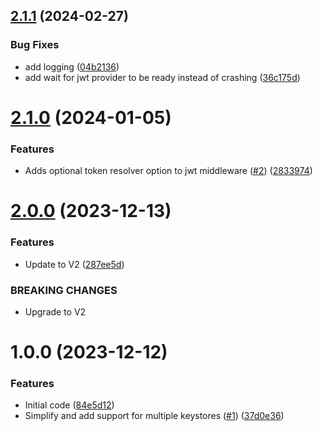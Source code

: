 ## [2.1.1](https://github.com/kapetacom/sdk-nodejs-auth-jwt/compare/v2.1.0...v2.1.1) (2024-02-27)


### Bug Fixes

* add logging ([04b2136](https://github.com/kapetacom/sdk-nodejs-auth-jwt/commit/04b2136f3fa63fc06d539ca3323645c435ed4677))
* add wait for jwt provider to be ready instead of crashing ([36c175d](https://github.com/kapetacom/sdk-nodejs-auth-jwt/commit/36c175d6648ea134ff1be7e96b8a0b522dac33d3))

# [2.1.0](https://github.com/kapetacom/sdk-nodejs-auth-jwt/compare/v2.0.0...v2.1.0) (2024-01-05)


### Features

* Adds optional token resolver option to jwt middleware ([#2](https://github.com/kapetacom/sdk-nodejs-auth-jwt/issues/2)) ([2833974](https://github.com/kapetacom/sdk-nodejs-auth-jwt/commit/2833974048e0e4f3a51de096ed0e65344f528e5b))

# [2.0.0](https://github.com/kapetacom/sdk-nodejs-auth-jwt/compare/v1.0.0...v2.0.0) (2023-12-13)


### Features

* Update to V2 ([287ee5d](https://github.com/kapetacom/sdk-nodejs-auth-jwt/commit/287ee5dc95cd859a2e13c6743edb942a372e4f3c))


### BREAKING CHANGES

* Upgrade to V2

# 1.0.0 (2023-12-12)


### Features

* Initial code ([84e5d12](https://github.com/kapetacom/sdk-nodejs-auth-jwt/commit/84e5d122254b328c602c0498cac3c514314400cc))
* Simplify and add support for multiple keystores ([#1](https://github.com/kapetacom/sdk-nodejs-auth-jwt/issues/1)) ([37d0e36](https://github.com/kapetacom/sdk-nodejs-auth-jwt/commit/37d0e3637ec2570f939ab7bd357e080137cdcb96))
